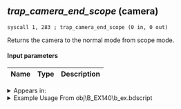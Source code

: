 ## *trap_camera_end_scope* (camera)

`syscall 1, 283 ; trap_camera_end_scope (0 in, 0 out)`

Returns the camera to the normal mode from scope mode.

#### Input parameters
| Name | Type | Description
|------|------|------------




<details>
	<summary>Appears in:</summary>
| filename | Entity (obj)
|----------|-------------
| obj\B_EX140\b_ex.bdscript       | ((B) Xigbar)          
| obj\B_EX140_LV99\b_ex.bdscript       | ((B99) Xigbar (Limit Cut))          

</details>

<details>
	<summary>Example Usage From obj\B_EX140\b_ex.bdscript</summary>
```plaintext
L10848:
 popToSp 0
 pushImm 5
 popToSpVal 16
 syscall 1, 283 ; trap_camera_end_scope (0 in, 0 out)
 pushFromFSpVal 88
 pushImm 3
 syscall 1, 290 ; trap_picture_change (2 in, 0 out)
 pushFromPSpVal 0
 pushImm 1
 syscall 1, 212 ; trap_obj_pattern_disable (2 in, 0 out)
 ret
```
</details>

